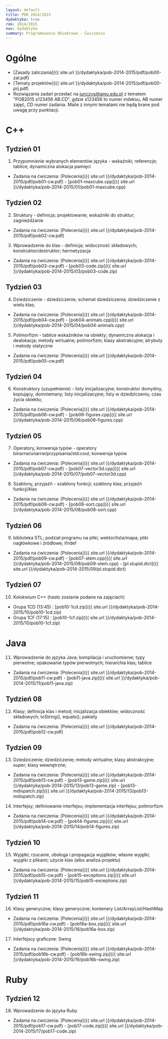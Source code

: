 ```yaml
---
layout: default
title: POB 2014/2015
dydaktyka: true
rok: 2014/2015
nav: dydaktyka
summary: Programowanie Obiektowe - Ćwiczenia
---
```


Ogólne
======
* [Zasady zaliczania]({{ site.url }}/dydaktyka/pob-2014-2015/pdf/pob00-zal.pdf)
* [Tematy projektów]({{ site.url }}/dydaktyka/pob-2014-2015/pdf/pob00-prj.pdf)
* Rozwiązania zadań przesłać na [junczys@amu.edu.pl](mailto:junczys@amu.edu.pl) z tematem "POB2015 s123456 AB.CD", gdzie s123456 to numer indeksu, AB numer zajęć, CD numer zadania. Maile z innymi tematami nie będą brane pod uwagę przy punktacji.

C++
===

Tydzień 01
------

1. Przypomnienie wybranych elementów języka - wskaźniki; referencje; tablice; dynamiczna alokacja pamięci
  * Zadania na ćwiczenia: [Polecenia]({{ site.url }}/dydaktyka/pob-2014-2015/pdf/pob01-cw.pdf) - [pob01-maxcube.cpp]({{ site.url }}/dydaktyka/pob-2014-2015/01/pob01-maxcube.cpp)

Tydzień 02
------

2. Struktury - definicja; projektowanie; wskaźniki do struktur; zagnieżdżanie
  * Zadania na ćwiczenia: [Polecenia]({{ site.url }}/dydaktyka/pob-2014-2015/pdf/pob02-cw.pdf)
3. Wprowadzenie do klas - definicja; widoczność składowych; konstruktor/destruktor; hermetyzacja
  * Zadania na ćwiczenia: [Polecenia]({{ site.url }}/dydaktyka/pob-2014-2015/pdf/pob03-cw.pdf) - [pob03-code.zip]({{ site.url }}/dydaktyka/pob-2014-2015/03/pob03-code.zip)

Tydzień 03
------

4. Dziedziczenie - dziedziczenie; schemat dziedziczenia; dziedziczenie z wielu klas; 
  * Zadania na ćwiczenia: [Polecenia]({{ site.url }}/dydaktyka/pob-2014-2015/pdf/pob04-cw.pdf) - [pob04-animals.cpp]({{ site.url }}/dydaktyka/pob-2014-2015/04/pob04-animals.cpp)
5. Polimorfizm - tablice wskaźników na obiekty; dynamiczna alokacja i dealokacja; metody wirtualne; polimorfizm; klasy abstrakcyjne; atrybuty i metody statyczne
  * Zadania na ćwiczenia: [Polecenia]({{ site.url }}/dydaktyka/pob-2014-2015/pdf/pob05-cw.pdf)

Tydzień 04
------

6. Konstruktory (uzupełnienie) - listy inicjalizacyjne; konstruktor domyślny, kopiujący, domniemany; listy inicjalizacyjne; listy w dziedziczeniu; czas życia obiektu;
  * Zadania na ćwiczenia: [Polecenia]({{ site.url }}/dydaktyka/pob-2014-2015/pdf/pob06-cw.pdf) - [pob06-figures.cpp]({{ site.url }}/dydaktyka/pob-2014-2015/06/pob06-figures.cpp)

Tydzień 05
------

7. Operatory, konwersja typów - operatory binarne/unarne/przypisania/std:cout; konwersja typów
  * Zadania na ćwiczenia: [Polecenia]({{ site.url }}/dydaktyka/pob-2014-2015/pdf/pob07-cw.pdf) - [pob07-vector3d.cpp]({{ site.url }}/dydaktyka/pob-2014-2015/07/pob07-vector3d.cpp)
8.  Szablony, przyjaźń - szablony funkcji; szablony klas; przyjaźń funkcji/klas
  * Zadania na ćwiczenia: [Polecenia]({{ site.url }}/dydaktyka/pob-2014-2015/pdf/pob08-cw.pdf) - [pob08-sort.cpp]({{ site.url }}/dydaktyka/pob-2014-2015/08/pob08-sort.cpp)

Tydzień 06
------

9. biblioteka STL; podział programu na pliki; wektor/lista/mapa; pliki nagłówkowe i źródłowe; ifndef
  * Zadania na ćwiczenia: [Polecenia]({{ site.url }}/dydaktyka/pob-2014-2015/pdf/pob09-cw.pdf) - [pob07-stem.cpp]({{ site.url }}/dydaktyka/pob-2014-2015/09/pob09-stem.cpp) - [pl.stupid.dict]({{ site.url }}/dydaktyka/pob-2014-2015/09/pl.stupid.dict)

Tydzień 07
------

10. Kolokwium C++ (hasło zostanie podane na zajęciach)
  * Grupa 1CD (13:45) : [pob10-1cd.zip]({{ site.url }}/dydaktyka/pob-2014-2015/10/pob10-1cd.zip)
  * Grupa 1CF (17:15) : [pob10-1cf.zip]({{ site.url }}/dydaktyka/pob-2014-2015/10/pob10-1cf.zip)

Java
====

11. Wprowadzenie do języka Java; kompilacja i uruchomienie; typy pierwotne; opakowanie typów pierwotnych; hierarchia klas; tablice
  * Zadania na ćwiczenia: [Polecenia]({{ site.url }}/dydaktyka/pob-2014-2015/pdf/pob11-cw.pdf) - [pob11-java.zip]({{ site.url }}/dydaktyka/pob-2014-2015/11/pob11-java.zip)

Tydzień 08
------

12. Klasy; definicja klas i metod; inicjalizacja obiektów; widoczność składowych; toString(), equals(); pakiety
  * Zadania na ćwiczenia: [Polecenia]({{ site.url }}/dydaktyka/pob-2014-2015/pdf/pob12-cw.pdf)

Tydzień 09
------

13. Dziedziczenie; dziedziczenie; metody wirtualne; klasy abstrakcyjne; super; klasy wewnętrzne;
  * Zadania na ćwiczenia: [Polecenia]({{ site.url }}/dydaktyka/pob-2014-2015/pdf/pob13-cw.pdf) - [pob13-game.zip]({{ site.url }}/dydaktyka/pob-2014-2015/13/pob13-game.zip) - [pob13-mdispatch.zip]({{ site.url }}/dydaktyka/pob-2014-2015/13/pob13-mdispatch.zip)
14. Interfejsy; definiowanie interfejsu; implementacja interfejsu; polimorfizm
  * Zadania na ćwiczenia: [Polecenia]({{ site.url }}/dydaktyka/pob-2014-2015/pdf/pob14-cw.pdf) - [pob14-figures.zip]({{ site.url }}/dydaktyka/pob-2014-2015/14/pob14-figures.zip)

Tydzień 10
------

15. Wyjątki; rzucanie, obsługa i propagacja wyjątków; własne wyjątki; wyjątki z plikami; użycie klas (albo analiza projektu)
  * Zadania na ćwiczenia: [Polecenia]({{ site.url }}/dydaktyka/pob-2014-2015/pdf/pob15-cw.pdf) - [pob15-exceptions.zip]({{ site.url }}/dydaktyka/pob-2014-2015/15/pob15-exceptions.zip)

Tydzień 11
------

16. Klasy generyczne; klasy generyczne; kontenery List/ArrayList/HashMap
  * Zadania na ćwiczenia: [Polecenia]({{ site.url }}/dydaktyka/pob-2014-2015/pdf/pob16a-cw.pdf) - [pob16a-box.zip]({{ site.url }}/dydaktyka/pob-2014-2015/16/pob16a-box.zip)
17. Interfejscy graficzne: Swing
  * Zadania na ćwiczenia: [Polecenia]({{ site.url }}/dydaktyka/pob-2014-2015/pdf/pob16b-cw.pdf) - [pob16b-swing.zip]({{ site.url }}/dydaktyka/pob-2014-2015/16/pob16b-swing.zip)

Ruby
====

Tydzień 12
------
18. Wprowadzenie do języka Ruby
  * Zadania na ćwiczenia: [Polecenia]({{ site.url }}/dydaktyka/pob-2014-2015/pdf/pob17-cw.pdf) - [pob17-code.zip]({{ site.url }}/dydaktyka/pob-2014-2015/17/pob17-code.zip)